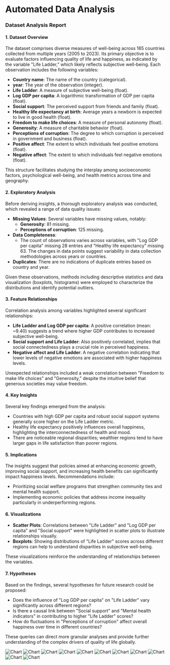 # Automated Data Analysis

### Dataset Analysis Report

#### 1. Dataset Overview
The dataset comprises diverse measures of well-being across 165 countries collected from multiple years (2005 to 2023). Its primary objective is to evaluate factors influencing quality of life and happiness, as indicated by the variable "Life Ladder," which likely reflects subjective well-being. Each observation includes the following variables: 

- **Country name**: The name of the country (categorical).
- **year**: The year of the observation (integer).
- **Life Ladder**: A measure of subjective well-being (float).
- **Log GDP per capita**: A logarithmic transformation of GDP per capita (float).
- **Social support**: The perceived support from friends and family (float).
- **Healthy life expectancy at birth**: Average years a newborn is expected to live in good health (float).
- **Freedom to make life choices**: A measure of personal autonomy (float).
- **Generosity**: A measure of charitable behavior (float).
- **Perceptions of corruption**: The degree to which corruption is perceived in government and business (float).
- **Positive affect**: The extent to which individuals feel positive emotions (float).
- **Negative affect**: The extent to which individuals feel negative emotions (float).

This structure facilitates studying the interplay among socioeconomic factors, psychological well-being, and health metrics across time and geography.

#### 2. Exploratory Analysis
Before deriving insights, a thorough exploratory analysis was conducted, which revealed a range of data quality issues:

- **Missing Values**: Several variables have missing values, notably:
  - **Generosity**: 81 missing.
  - **Perceptions of corruption**: 125 missing.
- **Data Completeness**: 
  - The count of observations varies across variables, with "Log GDP per capita" missing 28 entries and "Healthy life expectancy" missing 63. The changes in data points suggest variability in data collection methodologies across years or countries.
- **Duplicates**: There are no indications of duplicate entries based on country and year.
  
Given these observations, methods including descriptive statistics and data visualization (boxplots, histograms) were employed to characterize the distributions and identify potential outliers.

#### 3. Feature Relationships
Correlation analysis among variables highlighted several significant relationships:

- **Life Ladder and Log GDP per capita**: A positive correlation (mean: ~9.40) suggests a trend where higher GDP contributes to increased subjective well-being.
- **Social support and Life Ladder**: Also positively correlated, implies that social connectedness plays a crucial role in perceived happiness.
- **Negative affect and Life Ladder**: A negative correlation indicating that lower levels of negative emotions are associated with higher happiness levels.

Unexpected relationships included a weak correlation between "Freedom to make life choices" and "Generosity," despite the intuitive belief that generous societies may value freedom.

#### 4. Key Insights
Several key findings emerged from the analysis:

- Countries with high GDP per capita and robust social support systems generally score higher on the Life Ladder metric.
- Healthy life expectancy positively influences overall happiness, highlighting the interconnectedness of health and mood.
- There are noticeable regional disparities; wealthier regions tend to have larger gaps in life satisfaction than poorer regions.

#### 5. Implications
The insights suggest that policies aimed at enhancing economic growth, improving social support, and increasing health benefits can significantly impact happiness levels. Recommendations include:

- Prioritizing social welfare programs that strengthen community ties and mental health support.
- Implementing economic policies that address income inequality particularly in underperforming regions.

#### 6. Visualizations
- **Scatter Plots**: Correlations between "Life Ladder" and "Log GDP per capita" and "Social support" were highlighted in scatter plots to illustrate relationships visually.
- **Boxplots**: Showing distributions of "Life Ladder" scores across different regions can help to understand disparities in subjective well-being.

These visualizations reinforce the understanding of relationships between the variables.

#### 7. Hypotheses
Based on the findings, several hypotheses for future research could be proposed:
- Does the influence of "Log GDP per capita" on "Life Ladder" vary significantly across different regions?
- Is there a causal link between "Social support" and "Mental health indicators" in contributing to higher "Life Ladder" scores?
- How do fluctuations in "Perceptions of corruption" affect overall happiness over time in different countries?

These queries can direct more granular analyses and provide further understanding of the complex drivers of quality of life globally.

![Chart](correlation_heatmap.png)
![Chart](histogram_year.png)
![Chart](histogram_Life_Ladder.png)
![Chart](histogram_Log_GDP_per_capita.png)
![Chart](histogram_Social_support.png)
![Chart](histogram_Healthy_life_expectancy_at_birth.png)
![Chart](histogram_Freedom-to_make_life_choices.png)
![Chart](histogram_Generosity.png)
![Chart](histogram_Perceptions_of_corruption.png)
![Chart](histogram_Positive_affect.png)
![Chart](histogram_Negative_affect.png)
